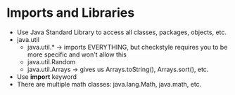 # Imports and Libraries 
- Use Java Standard Library to access all classes, packages, objects, etc.
- java.util 
  - java.util.* -> imports EVERYTHING, but checkstyle requires you to be more specific and won't allow this
  - java.util.Random
  - java.util.Arrays -> gives us Arrays.toString(), Arrays.sort(), etc.
- Use **import** keyword
- There are multiple math classes: java.lang.Math, java.math, etc.